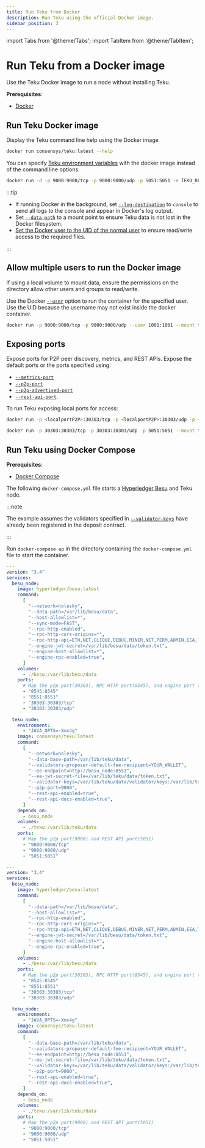 ```yaml
---
title: Run Teku from Docker
description: Run Teku using the official Docker image.
sidebar_position: 3
---
```


import Tabs from '@theme/Tabs';
import TabItem from '@theme/TabItem';

# Run Teku from a Docker image

Use the Teku Docker image to run a node without installing Teku.

**Prerequisites**:

- [Docker](https://docs.docker.com/install/)

## Run Teku Docker image

Display the Teku command line help using the Docker image

```bash
docker run consensys/teku:latest --help
```

You can specify [Teku environment variables](../../reference/cli/index.md#teku-environment-variables) with the docker image instead of the command line options.

```bash title="Example using Environment variables and CLI options"
docker run -d -p 9000:9000/tcp -p 9000:9000/udp -p 5051:5051 -e TEKU_REST_API_ENABLED=true -e TEKU_P2P_PORT=9000 --mount type=bind,source=/Users/user1/teku/,target=/var/lib/teku consensys/teku:latest --network=holesky --eth1-endpoint=http://102.10.10.1:8545 --validator-keys=/var/lib/teku/validator/keys:/var/lib/teku/validator/passwords --data-path=/var/lib/teku --log-destination=CONSOLE
```

:::tip

- If running Docker in the background, set [`--log-destination`](../../reference/cli/index.md#log-destination) to `console` to send all logs to the console and appear in Docker's log output.
- Set [`--data-path`](../../reference/cli/index.md#data-path) to a mount point to ensure Teku data is not lost in the Docker filesystem.
- [Set the Docker user to the UID of the normal user](#allow-multiple-users-to-run-the-docker-image) to ensure read/write access to the required files.

:::

## Allow multiple users to run the Docker image

If using a local volume to mount data, ensure the permissions on the directory allow other users and groups to read/write.

Use the Docker [`--user`](https://docs.docker.com/engine/reference/commandline/run/) option to run the container for the specified user. Use the UID because the username may not exist inside the docker container.

```bash title="Example"
docker run -p 9000:9000/tcp -p 9000:9000/udp --user 1001:1001 --mount type=bind,source=/Users/user1/teku/,target=/var/lib/teku consensys/teku:latest --data-base-path=/var/lib/teku --network=holesky --eth1-endpoint=http://102.10.10.1:8545 --validator-keys=/var/lib/teku/validator/keys:/var/lib/teku/validator/passwords
```

## Exposing ports

Expose ports for P2P peer discovery, metrics, and REST APIs. Expose the default ports or the ports specified using:

- [`--metrics-port`](../../reference/cli/index.md#metrics-port)
- [`--p2p-port`](../../reference/cli/index.md#p2p-port)
- [`--p2p-advertised-port`](../../reference/cli/index.md#p2p-advertised-port)
- [`--rest-api-port`](../../reference/cli/index.md#rest-api-port).

To run Teku exposing local ports for access:

```bash
docker run -p <localportP2P>:30303/tcp -p <localportP2P>:30303/udp -p <localportREST>:5051 consensys/teku:latest --network=<NETWORK> --data-base-path=<DATA_DIR> --eth1-endpoint=<URL> --validator-keys=<KEY_DIR>:<PASS_DIR> --rest-api-enabled=true
```

```bash title="Example"
docker run -p 30303:30303/tcp -p 30303:30303/udp -p 5051:5051 --mount type=bind,source=/Users/user1/teku/,target=/var/lib/teku consensys/teku:latest --network=holesky --data-base-path=/var/lib/teku --eth1-endpoint=http://102.10.10.1:8545 --validator-keys=/var/lib/teku/validator/keys:/var/lib/teku/validator/passwords --rest-api-enabled=true
```

## Run Teku using Docker Compose

**Prerequisites**:

- [Docker Compose](https://docs.docker.com/compose/)

The following `docker-compose.yml` file starts a [Hyperledger Besu] and Teku node.

:::note

The example assumes the validators specified in [`--validator-keys`](../../reference/cli/index.md#validator-keys) have already been registered in the deposit contract.

:::

Run `docker-compose up` in the directory containing the `docker-compose.yml` file to start the container.

<Tabs>
  <TabItem value="Holesky" label="Holesky" default>

```yaml
---
version: "3.4"
services:
  besu_node:
    image: hyperledger/besu:latest
    command:
      [
        "--network=holesky",
        "--data-path=/var/lib/besu/data",
        "--host-allowlist=*",
        "--sync-mode=FAST",
        "--rpc-http-enabled",
        "--rpc-http-cors-origins=*",
        "--rpc-http-api=ETH,NET,CLIQUE,DEBUG,MINER,NET,PERM,ADMIN,EEA,TXPOOL,PRIV,WEB3",
        "--engine-jwt-secret=/var/lib/besu/data/token.txt",
        "--engine-host-allowlist=*",
        "--engine-rpc-enabled=true",
      ]
    volumes:
      - ./besu:/var/lib/besu/data
    ports:
      # Map the p2p port(30303), RPC HTTP port(8545), and engine port (8551)
      - "8545:8545"
      - "8551:8551"
      - "30303:30303/tcp"
      - "30303:30303/udp"

  teku_node:
    environment:
      - "JAVA_OPTS=-Xmx4g"
    image: consensys/teku:latest
    command:
      [
        "--network=holesky",
        "--data-base-path=/var/lib/teku/data",
        "--validators-proposer-default-fee-recipient=YOUR_WALLET",
        "--ee-endpoint=http://besu_node:8551",
        "--ee-jwt-secret-file=/var/lib/teku/data/token.txt",
        "--validator-keys=/var/lib/teku/data/validator/keys:/var/lib/teku/data/validator/passwords",
        "--p2p-port=9000",
        "--rest-api-enabled=true",
        "--rest-api-docs-enabled=true",
      ]
    depends_on:
      - besu_node
    volumes:
      - ./teku:/var/lib/teku/data
    ports:
      # Map the p2p port(9000) and REST API port(5051)
      - "9000:9000/tcp"
      - "9000:9000/udp"
      - "5051:5051"
```

  </TabItem>
  <TabItem value="Mainnet" label="Mainnet" >

```yaml
---
version: "3.4"
services:
  besu_node:
    image: hyperledger/besu:latest
    command:
      [
        "--data-path=/var/lib/besu/data",
        "--host-allowlist=*",
        "--rpc-http-enabled",
        "--rpc-http-cors-origins=*",
        "--rpc-http-api=ETH,NET,CLIQUE,DEBUG,MINER,NET,PERM,ADMIN,EEA,TXPOOL,PRIV,WEB3",
        "--engine-jwt-secret=/var/lib/besu/data/token.txt",
        "--engine-host-allowlist=*",
        "--engine-rpc-enabled=true",
      ]
    volumes:
      - ./besu:/var/lib/besu/data
    ports:
      # Map the p2p port(30303), RPC HTTP port(8545), and engine port (8551)
      - "8545:8545"
      - "8551:8551"
      - "30303:30303/tcp"
      - "30303:30303/udp"

  teku_node:
    environment:
      - "JAVA_OPTS=-Xmx4g"
    image: consensys/teku:latest
    command:
      [
        "--data-base-path=/var/lib/teku/data",
        "--validators-proposer-default-fee-recipient=YOUR_WALLET",
        "--ee-endpoint=http://besu_node:8551",
        "--ee-jwt-secret-file=/var/lib/teku/data/token.txt",
        "--validator-keys=/var/lib/teku/data/validator/keys:/var/lib/teku/data/validator/passwords",
        "--p2p-port=9000",
        "--rest-api-enabled=true",
        "--rest-api-docs-enabled=true",
      ]
    depends_on:
      - besu_node
    volumes:
      - ./teku:/var/lib/teku/data
    ports:
      # Map the p2p port(9000) and REST API port(5051)
      - "9000:9000/tcp"
      - "9000:9000/udp"
      - "5051:5051"
```

  </TabItem>
</Tabs>

<!-- Links -->

[Hyperledger Besu]: https://besu.hyperledger.org/en/stable/

